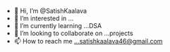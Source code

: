 - 👋 Hi, I’m @SatishKaalava
- 👀 I’m interested in ...
- 🌱 I’m currently learning ...DSA
- 💞️ I’m looking to collaborate on ...projects
- 📫 How to reach me ...satishkaalava46@gmail.com

<!---
SatishKaalava/SatishKaalava is a ✨ special ✨ repository because its `README.md` (this file) appears on your GitHub profile.
You can click the Preview link to take a look at your changes.
--->
